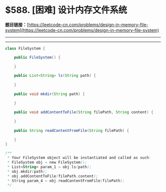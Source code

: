 # $588. [困难] 设计内存文件系统

**题目链接：**[https://leetcode-cn.com/problems/design-in-memory-file-system](https://leetcode-cn.com/problems/design-in-memory-file-system)

---

<Cards card="leetcode_588_design-in-memory-file-system"></Cards>

---

```java
class FileSystem {

    public FileSystem() {
        
    }
    
    public List<String> ls(String path) {
        
    }
    
    public void mkdir(String path) {
        
    }
    
    public void addContentToFile(String filePath, String content) {
        
    }
    
    public String readContentFromFile(String filePath) {
        
    }
}

/**
 * Your FileSystem object will be instantiated and called as such:
 * FileSystem obj = new FileSystem();
 * List<String> param_1 = obj.ls(path);
 * obj.mkdir(path);
 * obj.addContentToFile(filePath,content);
 * String param_4 = obj.readContentFromFile(filePath);
 */
```